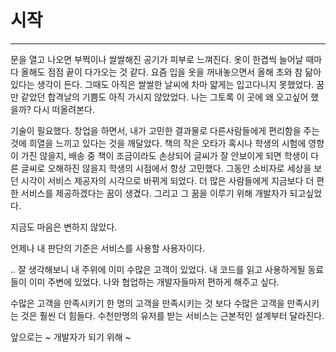 # 시작
---

 문을 열고 나오면 부쩍이나 쌀쌀해진 공기가 피부로 느껴진다.
옷이 한겹씩 늘어날 때마다 올해도 점점 끝이 다가오는 것 같다.
요즘 입을 옷을 꺼내놓으면서 올해 초와 참 닮아있다는 생각이 든다.
그때도 아직은 쌀쌀한 날씨에 차마 얇게는 입고다니지 못했었다.
꿈만 같았던 합격날의 기쁨도 아직 가시지 않았었다.
나는 그토록 이 곳에 왜 오고싶어 했을까? 다시 떠올려본다.

 기술이 필요했다.
창업을 하면서, 내가 고민한 결과물로 다른사람들에게 편리함을 주는 것에 희열을 느끼고 있다는 것을 깨달았다.
책의 작은 오타가 혹시나 학생의 시험에 영향이 가진 않을지, 배송 중 책이 조금이라도 손상되어 글씨가 잘 안보이게 되면 학생이 다른 글씨로 오해하진 않을지 학생의 시점에서 항상 고민했다.
그동안 소비자로 세상을 보던 시각이 서비스 제공자의 시각으로 바뀌게 되었다.
더 많은 사람들에게 지금보다 더 편한 서비스를 제공하겠다는 꿈이 생겼다.
그리고 그 꿈을 이루기 위해 개발자가 되고싶었다.

 지금도 마음은 변하지 않았다.

언제나 내 판단의 기준은 서비스를 사용할 사용자이다.



..
 잘 생각해보니 내 주위에 이미 수많은 고객이 있었다.
내 코드를 읽고 사용하게될 동료들이 이미 주변에 있었다.
나와 협업하는 개발자들마저 편하게 해주고 싶다.


 수많은 고객을 만족시키기
한 명의 고객을 만족시키는 것 보다 수많은 고객을 만족시키는 것은 훨씬 더 힘들다. 
수천만명의 유저를 받는 서비스는 근본적인 설계부터 달라진다.


앞으로는 ~ 개발자가 되기 위해 ~





